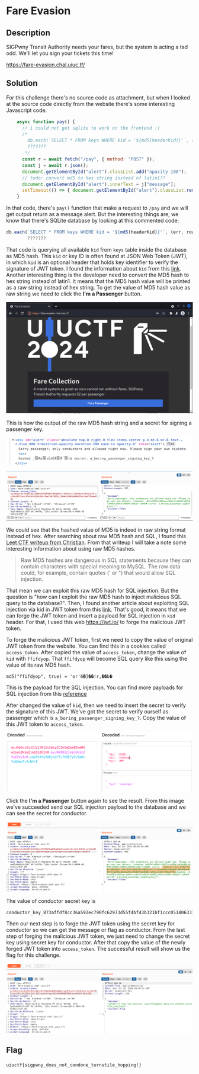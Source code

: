 # Fare Evasion

## Description

SIGPwny Transit Authority needs your fares, but the system is acting a tad odd. We'll let you sign your tickets this time!

https://fare-evasion.chal.uiuc.tf/

## Solution

For this challenge there's no source code as attachment, but when I looked at the source code directly from the website there's some interesting Javascript code.

```js
    async function pay() {
      // i could not get sqlite to work on the frontend :(
      /*
        db.each(`SELECT * FROM keys WHERE kid = '${md5(headerKid)}'`, (err, row) => {
        ???????
       */
      const r = await fetch("/pay", { method: "POST" });
      const j = await r.json();
      document.getElementById("alert").classList.add("opacity-100");
      // todo: convert md5 to hex string instead of latin1??
      document.getElementById("alert").innerText = j["message"];
      setTimeout(() => { document.getElementById("alert").classList.remove("opacity-100") }, 5000);
    }
```

In that code, there's `pay()` function that make a request to `/pay` and we will get output return as a message alert.
But the interesting things are, we know that there's SQLite database by looking at this commented code:

```js
db.each(`SELECT * FROM keys WHERE kid = '${md5(headerKid)}'`, (err, row) => {
        ???????
```

That code is querying all available `kid` from `keys` table inside the database as MD5 hash.
This `kid` or key ID is often found at JSON Web Token (JWT), in which `kid` is an optional header that holds key identifier to verify the signature of JWT token.
I found the information about `kid` from this [link](https://stackoverflow.com/questions/43867440/whats-the-meaning-of-the-kid-claim-in-a-jwt-token).
Another interesting thing is the developer need to convert the MD5 hash to hex string instead of latin1. 
It means that the MD5 hash value will be printed as a raw string instead of hex string. To get the value of MD5 hash value as raw string we need to click the **I'm a Passenger** button.

![Website's appearance](./fare_1.png)

This is how the output of the raw MD5 hash string and a secret for signing a passenger key.

![Hashed value of MD5 and secret for JWT](./fare_2-1.png)

![Hashed value of MD5 and secret for JWT](./fare_2.png)

We could see that the hashed value of MD5 is indeed in raw string format instead of hex. 
After searching about raw MD5 hash and SQL, I found this [Leet CTF writeup from Christian](https://cvk.posthaven.com/sql-injection-with-raw-md5-hashes).
From that writeup I will take a note some interesting information about using raw MD5 hashes.
> Raw MD5 hashes are dangerous in SQL statements because they can contain characters with special meaning to MySQL. The raw data could, for example, contain quotes (' or ") that would allow SQL injection.

That mean we can exploit this raw MD5 hash for SQL injection.
But the question is "how can I exploit the raw MD5 hash to inject malicious SQL query to the database?".
Then, I found another article about exploiting SQL injection via kid in JWT token from this [link](https://kurtikleiton.medium.com/json-web-token-exploitation-for-red-team-580eea1fe46a).
That's good, it means that we can forge the JWT token and insert a payload for SQL injection in `kid` header.
For that, I used this web https://jwt.io/ to forge the malicious JWT token.

To forge the malicious JWT token, first we need to copy the value of original JWT token from the website. You can find this in a cookies called `access_token`.
After copied the value of `access_token`, change the value of `kid` with `ffifdyop`. That `ffifdyop` will become SQL query like this using the value of its raw MD5 hash.

```
md5("ffifdyop", true) = 'or'6�]��!r,��b�
```

This is the payload for the SQL injection. You can find more payloads for SQL injection from this [reference](https://github.com/swisskyrepo/PayloadsAllTheThings/tree/master/SQL%20Injection#authentication-bypass-raw-md5-sha1)

After changed the value of `kid`, then we need to insert the secret to verify the signature of this JWT.
We've got the secret to verify ourself as passenger which is `a_boring_passenger_signing_key_?`. Copy the value of this JWT token to `access_token`.

![Forge the SQL injection payload to kid header](./fare_3.png)

Click the **I'm a Passenger** button again to see the result.
From this image we've succeeded send our SQL injection payload to the database and we can see the secret for conductor.

![Secret for conductor](./fare_4.png)

The value of conductor secret key is

```
conductor_key_873affdf8cc36a592ec790fc62973d55f4bf43b321bf1ccc0514063370356d5cddb4363b4786fd072d36a25e0ab60a78b8df01bd396c7a05cccbbb3733ae3f8e
```

Then our next step is to forge the JWT token using the secret key for conductor so we can get the message or flag as conductor.
From the last step of forging the malicious JWT token, we just need to change the secret key using secret key for conductor. 
After that copy the value of the newly forged JWT token into `access_token`.
The successful result will show us the flag for this challenge.

![Flag](./fare_5.png)

## Flag
`uiuctf{sigpwny_does_not_condone_turnstile_hopping!}`

